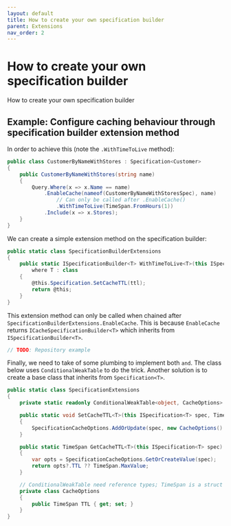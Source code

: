 ```yaml
---
layout: default
title: How to create your own specification builder
parent: Extensions
nav_order: 2
---
```



# How to create your own specification builder

How to create your own specification builder 

## Example: Configure caching behaviour through specification builder extension method

In order to achieve this (note the `.WithTimeToLive` method):

````csharp
public class CustomerByNameWithStores : Specification<Customer>
{
    public CustomerByNameWithStores(string name)
    {
        Query.Where(x => x.Name == name)
            .EnableCache(nameof(CustomerByNameWithStoresSpec), name)
                // Can only be called after .EnableCache()
                .WithTimeToLive(TimeSpan.FromHours(1))
            .Include(x => x.Stores);
    }
}
````

We can create a simple extension method on the specification builder:

````csharp
public static class SpecificationBuilderExtensions
{
    public static ISpecificationBuilder<T> WithTimeToLive<T>(this ISpecificationBuilder<T> @this, TimeSpan ttl)
        where T : class
    {
        @this.Specification.SetCacheTTL(ttl);
        return @this;
    }
}
````

This extension method can only be called when chained after `SpecificationBuilderExtensions.EnableCache`. This is because `EnableCache` returns `ICacheSpecificationBuilder<T>` which inherits from `ISpecificationBuilder<T>`.

```csharp
// TODO: Repository example
```

Finally, we need to take of some plumbing to implement both `` and ``. The class below uses `ConditionalWeakTable` to do the trick. Another solution is to create a base class that inherits from `Specification<T>`.

````csharp
public static class SpecificationExtensions
{
    private static readonly ConditionalWeakTable<object, CacheOptions> SpecificationCacheOptions = new();

    public static void SetCacheTTL<T>(this ISpecification<T> spec, TimeSpan ttl)
    {
        SpecificationCacheOptions.AddOrUpdate(spec, new CacheOptions() { TTL = ttl });
    }

    public static TimeSpan GetCacheTTL<T>(this ISpecification<T> spec)
    {
        var opts = SpecificationCacheOptions.GetOrCreateValue(spec);
        return opts?.TTL ?? TimeSpan.MaxValue;
    }

    // ConditionalWeakTable need reference types; TimeSpan is a struct
    private class CacheOptions
    {
        public TimeSpan TTL { get; set; }
    }
}
````